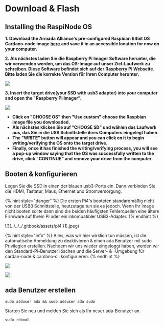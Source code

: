# Download & Flash

## Installing the RaspiNode OS

**1. Download the Armada Alliance's pre-configured Raspbian 64bit OS Cardano-node image** [**here** ](https://mainnet.adamantium.online/Raspi-Node.img.gz)**and save it in an accessible location for now on your computer.**

**2. Als nächstes laden Sie die Raspberry Pi Imager Software herunter, die wir verwenden werden, um das OS-Image auf unser Ziel-Laufwerk zu schreiben. Diese Software befindet sich auf der** [**Raspberry Pi Webseite**](https://www.raspberrypi.org/software/)**. Bitte laden Sie die korrekte Version für Ihren Computer herunter.**

![](../../../.gitbook/assets/screen-shot-2021-03-12-at-5.36.30-pm.png)

**3. Insert the target drive(your SSD with usb3 adapter) into your computer and open the "Raspberry Pi Imager".**

![](../../.gitbook/assets/custom\_os.png)

* **Click on "CHOOSE OS"  then "Use custom" choose the Raspbian image file you downloaded.**&#x20;
* **Als nächstes klicken Sie auf "CHOOSE SD" und wählen das Laufwerk aus, das Sie in die USB Schnittstelle ihres Computers eingelegt haben.**
* **The "WRITE" button will appear and you can click on it to begin writing/verifying the OS onto the target drive.** &#x20;
* **Finally, once it has finished the writing/verifying process, you will see a pop-up window saying that the OS was successfully written to the drive, click "CONTINUE" and remove your drive from the computer.**&#x20;

## Booten & konfigurieren

Legen Sie die SSD in einen der blauen usb3-Ports ein. Dann verbinden Sie die HDMI, Tastatur, Maus, Ethernet und Stromversorgung.

{% hint style="danger" %}
Die ersten Pi4's booteten standardmäßig nicht von der USB3 Schnittstelle, heutzutage tun sie es jedoch. Wenn Ihr Image nicht booten sollte dann sind die beiden häufigsten Fehlerquellen eine ältere Firmware auf Ihrem Pi oder ein inkompatibler USB3-Adapter.
{% endhint %}

![](../../../.gitbook/assets/pi4 (1).jpeg)

{% hint style="info" %}
Alles, was wir hier wirklich tun müssen, ist die automatische Anmeldung zu deaktivieren & einen ada Benutzer mit sudo Privilegien erstellen. Nachdem wir uns wieder eingeloggt haben, werden wir den Standard-Pi-Benutzer löschen und die Server- & -Umgebung für cardan-node & cardano-cli konfigurieren.
{% endhint %}

![](../../../.gitbook/assets/raspberrypi-configuration.png)

![](../../../.gitbook/assets/disable-auto-login.png)

## ada Benutzer erstellen

```
sudo adduser ada && sudo adduser ada sudo
```

Starten Sie neu und melden Sie sich als Ihr neuer ada-Benutzer an.

```
sudo reboot
```
